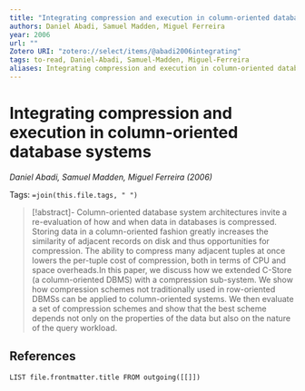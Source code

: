 ```yaml
---
title: "Integrating compression and execution in column-oriented database systems"
authors: Daniel Abadi, Samuel Madden, Miguel Ferreira
year: 2006
url: ""
Zotero URI: "zotero://select/items/@abadi2006integrating"
tags: to-read, Daniel-Abadi, Samuel-Madden, Miguel-Ferreira
aliases: Integrating compression and execution in column-oriented database systems
---
```


# Integrating compression and execution in column-oriented database systems  
_Daniel Abadi, Samuel Madden, Miguel Ferreira (2006)_

Tags: `=join(this.file.tags, " ")`

> [!abstract]-
> Column-oriented database system architectures invite a re-evaluation of how and when data in databases is compressed. Storing data in a column-oriented fashion greatly increases the similarity of adjacent records on disk and thus opportunities for compression. The ability to compress many adjacent tuples at once lowers the per-tuple cost of compression, both in terms of CPU and space overheads.In this paper, we discuss how we extended C-Store (a column-oriented DBMS) with a compression sub-system. We show how compression schemes not traditionally used in row-oriented DBMSs can be applied to column-oriented systems. We then evaluate a set of compression schemes and show that the best scheme depends not only on the properties of the data but also on the nature of the query workload.

## References

```dataview
LIST file.frontmatter.title FROM outgoing([[]])
```